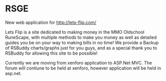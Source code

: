 # RSGE

New web application for http://lets-flip.com/

Lets Flip is a site dedicated to making money in the MMO Oldschool RuneScape, 
with multiple methods to make you money as well as detailed guides you be on your way
to making bills in no time! We provide a Backup of RSBuddy charts/graphs just for you guys,
and as a special thank you to RSBuddy for allowing this site to be possible! 

Currently we are moving from xenforo application to ASP.Net MVC. The forum will contiune to be held at xenforo, 
however application will be held in asp.net. 
